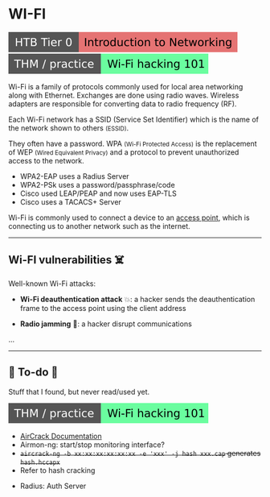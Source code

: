 # WI-FI

[![introductiontonetworking](../../../../cybersecurity/_badges/htb/introductiontonetworking.svg)](https://academy.hackthebox.com/course/preview/introduction-to-networking)
[![wifihacking101](../../../../cybersecurity/_badges/thm-p/wifihacking101.svg)](https://tryhackme.com/room/wifihacking101)

<div class="row row-cols-lg-2"><div>

Wi-Fi is a family of protocols commonly used for local area networking along with Ethernet. Exchanges are done using radio waves. Wireless adapters are responsible for converting data to radio frequency (RF).

Each Wi-Fi network has a SSID (Service Set Identifier) which is the name of the network shown to others <small>(ESSID)</small>. 

They often have a password. WPA <small>(Wi-Fi Protected Access)</small> is the replacement of WEP <small>(Wired Equivalent Privacy)</small> and a protocol to prevent unauthorized access to the network.

* WPA2-EAP uses a Radius Server
* WPA2-PSk uses a password/passphrase/code
* Cisco used LEAP/PEAP and now uses EAP-TLS
* Cisco uses a TACACS+ Server
</div><div>

Wi-Fi is commonly used to connect a device to an [access point](/operating-systems/networking/topology/devices/wap.md), which is connecting us to another network such as the internet.
</div></div>

<hr class="sep-both">

## Wi-FI vulnerabilities ☠️

<div class="row row-cols-lg-2"><div>

Well-known Wi-Fi attacks:

* **Wi-Fi deauthentication attack** 💥: a hacker sends the deauthentication frame to the access point using the client address

* **Radio jamming** 📶: a hacker disrupt communications
</div><div>

...
</div></div>

<hr class="sep-both">

## 👻 To-do 👻

Stuff that I found, but never read/used yet.

<div class="row row-cols-lg-2"><div>

[![wifihacking101](../../../../cybersecurity/_badges/thm-p/wifihacking101.svg)](https://tryhackme.com/room/wifihacking101)

* [AirCrack Documentation](https://aircrack-ng.org/documentation.html)
* Airmon-ng: start/stop monitoring interface?
* <s>`aircrack-ng -b xx:xx:xx:xx:xx:xx -e 'xxx' -j hash xxx.cap` generates `hash.hccapx`</s>
* Refer to hash cracking
</div><div>

* Radius: Auth Server
</div></div>